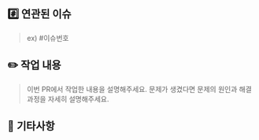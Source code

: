 ## #️⃣ 연관된 이슈

> ex) #이슈번호

## ✏️ 작업 내용

> 이번 PR에서 작업한 내용을 설명해주세요. 문제가 생겼다면 문제의 원인과 해결 과정을 자세히 설명해주세요.

## 🎸 기타사항
